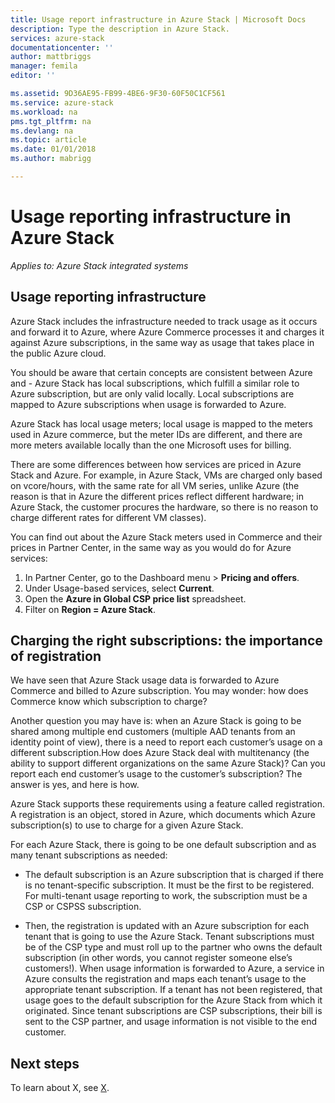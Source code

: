 ```yaml
---
title: Usage report infrastructure in Azure Stack | Microsoft Docs
description: Type the description in Azure Stack.
services: azure-stack
documentationcenter: ''
author: mattbriggs
manager: femila
editor: ''

ms.assetid: 9D36AE95-FB99-4BE6-9F30-60F50C1CF561
ms.service: azure-stack
ms.workload: na
pms.tgt_pltfrm: na
ms.devlang: na
ms.topic: article
ms.date: 01/01/2018
ms.author: mabrigg

---
```


# Usage reporting infrastructure in Azure Stack

*Applies to: Azure Stack integrated systems*

## Usage reporting infrastructure

Azure Stack includes the infrastructure needed to track usage as it occurs and forward it to Azure, where Azure Commerce processes it and charges it against Azure subscriptions, in the same way as usage that takes place in the public Azure cloud.

You should be aware that certain concepts are consistent between Azure and  - Azure Stack has local subscriptions, which fulfill a similar role to Azure subscription, but are only valid locally. Local subscriptions are mapped to Azure subscriptions when usage is forwarded to Azure.

Azure Stack has local usage meters; local usage is mapped to the meters used in Azure commerce, but the meter IDs are different, and there are more meters available locally than the one Microsoft uses for billing.

There are some differences between how services are priced in Azure Stack and Azure. For example, in Azure Stack, VMs are charged only based on vcore/hours, with the same rate for all VM series, unlike Azure (the reason is that in Azure the different prices reflect different hardware; in Azure Stack, the customer procures the hardware, so there is no reason to charge different rates for different VM classes).

You can find out about the Azure Stack meters used in Commerce and their prices in Partner Center, in the same way as you would do for Azure services:

1. In Partner Center, go to the Dashboard menu > **Pricing and offers**.
2. Under Usage-based services, select **Current**.
3. Open the **Azure in Global CSP price list** spreadsheet.
4. Filter on **Region = Azure Stack**.

## Charging the right subscriptions: the importance of registration

We have seen that Azure Stack usage data is forwarded to Azure Commerce and billed to Azure subscription. You may wonder: how does Commerce know which subscription to charge?

Another question you may have is: when an Azure Stack is going to be shared among multiple end customers (multiple AAD tenants from an identity point of view), there is a need to report each customer’s usage on a different subscription.How does Azure Stack deal with multitenancy (the ability to support different organizations on the same Azure Stack)? Can you report each end customer’s usage to the customer’s subscription? The answer is yes, and here is how. 

Azure Stack supports these requirements using a feature called registration. A registration is an object, stored in Azure, which documents which Azure subscription(s) to use to charge for a given Azure Stack.

For each Azure Stack, there is going to be one default subscription and as many tenant subscriptions as needed:

 - The default subscription is an Azure subscription that is charged if there is no tenant-specific subscription. It must be the first to be registered. For multi-tenant usage reporting to work, the subscription must be a CSP or CSPSS subscription.

 - Then, the registration is updated with an Azure subscription for each tenant that is going to use the Azure Stack. Tenant subscriptions must be of the CSP type and must roll up to the partner who owns the default subscription (in other words, you cannot register someone else’s customers!).
When usage information is forwarded to Azure, a service in Azure consults the registration and maps each tenant’s usage to the appropriate tenant subscription. If a tenant has not been registered, that usage goes to the default subscription for the Azure Stack from which it originated.
Since tenant subscriptions are CSP subscriptions, their bill is sent to the CSP partner, and usage information is not visible to the end customer.

## Next steps

To learn about X, see [X]().
